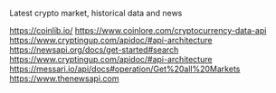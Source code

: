 Latest crypto market, historical data and news

https://coinlib.io/ https://www.coinlore.com/cryptocurrency-data-api https://www.cryptingup.com/apidoc/#api-architecture https://newsapi.org/docs/get-started#search https://www.cryptingup.com/apidoc/#api-architecture https://messari.io/api/docs#operation/Get%20all%20Markets https://www.thenewsapi.com